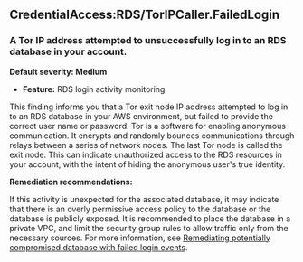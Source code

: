 CredentialAccess:RDS/TorIPCaller.FailedLogin
--------------------------------------------


### A Tor IP address attempted to unsuccessfully log in to an RDS database in your account.


**Default severity: Medium**


 * **Feature:** RDS login activity monitoring

This finding informs you that a Tor exit node IP address attempted to log in to an RDS database in your AWS environment, but failed to provide the correct user name or password. Tor is a software for enabling anonymous communication. It encrypts and randomly bounces communications through relays between a series of network nodes. The last Tor node is called the exit node. This can indicate unauthorized access to the RDS resources in your account, with the intent of hiding the anonymous user's true identity.


**Remediation recommendations:**


If this activity is unexpected for the associated database, it may indicate that there is an overly permissive access policy to the database or the database is publicly exposed. It is recommended to place the database in a private VPC, and limit the security group rules to allow traffic only from the necessary sources. For more information, see [Remediating potentially compromised database with failed login events](https://docs.aws.amazon.com/guardduty/latest/ug/guardduty-remediate-compromised-database-rds.html#gd-compromised-db-failed-attempt).

